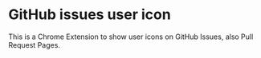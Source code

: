 # GitHub issues user icon

This is a Chrome Extension to show user icons on GitHub Issues, also Pull Request Pages.
